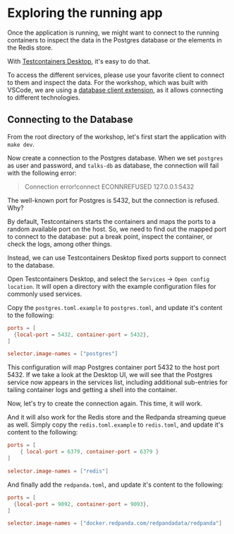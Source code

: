 # Exploring the running app

Once the application is running, we might want to connect to the running containers to inspect the data in the Postgres database or the elements in the Redis store.

With [Testcontainers Desktop](https://www.testcontainers.com/desktop), it's easy to do that.

To access the different services, please use your favorite client to connect to them and inspect the data. For the workshop, which was built with VSCode, we are using a [database client extension](https://doc.database-client.com/#/), as it allows connecting to different technologies.

## Connecting to the Database

From the root directory of the workshop, let's first start the application with `make dev`.

Now create a connection to the Postgres database. When we set `postgres` as user and password, and `talks-db` as database, the connection will fail with the following error:

> Connection error!connect ECONNREFUSED 127.0.0.1:5432

The well-known port for Postgres is 5432, but the connection is refused. Why?

By default, Testcontainers starts the containers and maps the ports to a random available port on the host. So, we need to find out the mapped port to connect to the database: put a break point, inspect the container, or check the logs, among other things.

Instead, we can use Testcontainers Desktop fixed ports support to connect to the database.

Open Testcontainers Desktop, and select the `Services` -> `Open config location`.
It will open a directory with the example configuration files for commonly used services.

Copy the `postgres.toml.example` to `postgres.toml`, and update it's content to the following:

```toml
ports = [
  {local-port = 5432, container-port = 5432},
]

selector.image-names = ["postgres"]
```

This configuration will map Postgres container port 5432 to the host port 5432. If we take a look at the Desktop UI, we will see that the Postgres service now appears in the services list, including additional sub-entries for tailing container logs and getting a shell into the container.

Now, let's try to create the connection again. This time, it will work.

And it will also work for the Redis store and the Redpanda streaming queue as well. Simply copy the `redis.toml.example` to `redis.toml`, and update it's content to the following:

```toml
ports = [
    { local-port = 6379, container-port = 6379 }
]

selector.image-names = ["redis"]
```

And finally add the `redpanda.toml`, and update it's content to the following:

```toml
ports = [
  {local-port = 9092, container-port = 9093},
]

selector.image-names = ["docker.redpanda.com/redpandadata/redpanda"]
```
